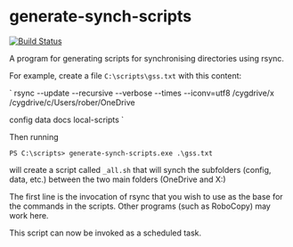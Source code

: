 # generate-synch-scripts

[![Build Status](https://travis-ci.org/robert-impey/generate-synch-scripts.svg?branch=master)](https://travis-ci.org/robert-impey/generate-synch-scripts)

A program for generating scripts for synchronising directories using rsync.

For example, create a file `C:\scripts\gss.txt` with this content:

`
rsync --update --recursive --verbose --times --iconv=utf8 
/cygdrive/x
/cygdrive/c/Users/rober/OneDrive

config
data
docs
local-scripts
`

Then running

`PS C:\scripts> generate-synch-scripts.exe .\gss.txt`

will create a script called `_all.sh` that will synch the subfolders (config, data, etc.) between the two main folders (OneDrive and X:\)

The first line is the invocation of rsync that you wish to use as the base for the commands in the scripts.
Other programs (such as RoboCopy) may work here.

This script can now be invoked as a scheduled task.

